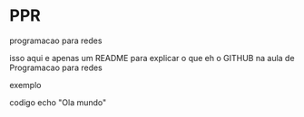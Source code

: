 # PPR
programacao para redes

isso aqui e apenas um README para explicar o que eh o GITHUB na aula de Programacao para redes 

exemplo 

codigo
echo "Ola mundo"
